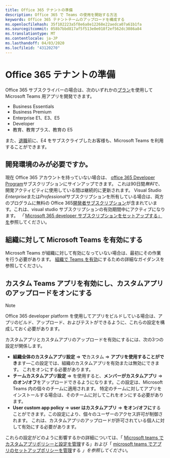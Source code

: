 ```yaml
---
title: Office 365 テナントの準備
description: Office 365 で Teams の使用を開始する方法
keywords: Office 365 テナントチームのアップロードを構成する
ms.openlocfilehash: 35f102223a5f8e6a8e12268e22aedca07a61b1fa
ms.sourcegitcommit: 058b7bbd817af5f513e0e018f2ef562dc3086a84
ms.translationtype: MT
ms.contentlocale: ja-JP
ms.lasthandoff: 04/03/2020
ms.locfileid: "43120270"
---
```

# <a name="prepare-your-office-365-tenant"></a>Office 365 テナントの準備

Office 365 サブスクライバーの場合は、次のいずれかの[プラン](https://products.office.com/business/compare-more-office-365-for-business-plans)を使用して Microsoft Teams 用アプリを開発できます。

* Business Essentials
* Business Premium
* Enterprise E1、E3、E5
* Developer
* 教育、教育プラス、教育の E5

また、[退職](https://support.office.com//article/important-information-for-office-365-enterprise-e4-customers-f9572348-43a2-43fa-a3d8-3b6c9c042147)前に、E4 をサブスクライブしたお客様も、Microsoft Teams を利用することができます。

## <a name="just-need-a-development-environment"></a>開発環境のみが必要ですか。

現在 Office 365 アカウントを持っていない場合は、 [office 365 Developer Program](https://developer.microsoft.com/microsoft-365/dev-program)サブスクリプションにサインアップできます。 これは90日間*無料*で、開発アクティビティに使用している間は継続的に更新されます。 Visual Studio *Enterprise*または*Professional*サブスクリプションを所有している場合は、両方のプログラムに無料の Office 365[開発者サブスクリプション](https://aka.ms/MyVisualStudioBenefits)が含まれています。これは、visual studio サブスクリプションの有効期間中にアクティブになります。 *「* [Microsoft 365 developer サブスクリプションをセットアップする」を](https://docs.microsoft.com/office/developer-program/office-365-developer-program-get-started)参照してください。

## <a name="enable-microsoft-teams-for-your-organization"></a>組織に対して Microsoft Teams を有効にする

Microsoft Teams が組織に対して有効になっていない場合は、最初にその作業を行う必要があります。 [組織で Teams を有効](https://docs.microsoft.com/microsoftteams/enable-features-office-365)にするための詳細なガイダンスを参照してください。

## <a name="enable-custom-teams-apps-and-turn-on-custom-app-uploading"></a>カスタム Teams アプリを有効にし、カスタムアプリのアップロードをオンにする

> [!Note] 
> Office 365 developer platform を使用してアプリをビルドしている場合は、アプリのビルド、アップロード、およびテストができるように、これらの設定を構成しておく必要があります。

カスタムアプリとカスタムアプリのアップロードを有効にするには、次の3つの設定が関係します。

* **組織全体のカスタムアプリ設定** => **で**カスタム => **アプリを使用することができ**ます—この設定では、組織のカスタムアプリを有効または無効にできます。 これをオンにする必要があります。 
* **チームカスタムアプリ設定** => を使用すると、**メンバーがカスタムアプリ** => **のオン/オフ**をアップロードできるようになります。この設定は、Microsoft Teams 内の個々のチームに適用されます。 特定のチームに対してアプリをインストールする場合は、そのチームに対してこれをオンにする必要があります。
* **User custom app policy** => **user はカスタムアプリ** => **をオン/オフに**することができます。この設定により、個々のユーザーのアクセス許可が制御されます。 これは、カスタムアプリのアップロードが許可されている個人に対して有効にする必要があります。

これらの設定がどのように影響するかの詳細については、「 [Microsoft teams でカスタムアプリポリシーと設定を管理](https://docs.microsoft.com/microsoftteams/teams-custom-app-policies-and-settings)する」および「 [microsoft teams でアプリのセットアップポリシーを管理](https://docs.microsoft.com/microsoftteams/teams-app-setup-policies)する *」を参照してください*。
